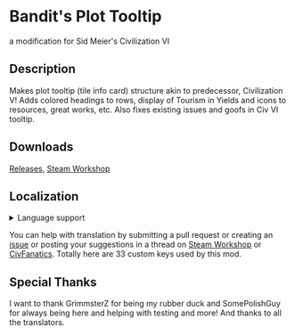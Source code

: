 # Bandit's Plot Tooltip
a modification for Sid Meier's Civilization VI

## Description
Makes plot tooltip (tile info card) structure akin to predecessor, Civilization V! Adds colored headings to rows, display of Tourism in Yields and icons to resources, great works, etc. Also fixes existing issues and goofs in Civ VI tooltip.

## Downloads
[Releases](https://github.com/delfin211/CivVI_BanditsPlotTooltip/releases), [Steam Workshop](https://steamcommunity.com/id/delfin211/myworkshopfiles/?appid=289070)

## Localization
<details><summary>Language support</summary>

| Language | \% localized | Credit |
| --- | --- | --- |
| English | 100% (33/33) | Bandit |
| French | 30% (10/33) _base game text only_ | - |
| German | 30% (10/33) _base game text only_ | - |
| Italian | 88% (29/33) | ThatMarchingArrow |
| Spanish | 82% (27/33) | ViccStarr, ThatMarchingArrow |
| Japanese | 64% (21/33) | Pakutto |
| Russian | 100% (33/33) | Bandit |
| Polish | 100% (33/33) | SomePolishGuy |
| Korean | 30% (10/33) _base game text only_ | - |
| Chinese (traditional) | 30% (10/33) _base game text only_ | - |
| Chinese (simplified) | 97% (32/33) | 云龙兄你不厚道哇 |
| Portuguese | 30% (10/33) _base game text only_ | - |
</details>

You can help with translation by submitting a pull request or creating an [issue](https://github.com/delfin211/CivVI_BanditsPlotTooltip/issues) or posting your suggestions in a thread on [Steam Workshop](https://steamcommunity.com/workshop/filedetails/discussion/3542138049/601916204202985422/) or [CivFanatics](https://forums.civfanatics.com/threads/bandits-plot-tooltip-beta-tile-info-card-overhaul.699414/). Totally here are 33 custom keys used by this mod.

## Special Thanks
I want to thank GrimmsterZ for being my rubber duck and SomePolishGuy for always being here and helping with testing and more! And thanks to all the translators.

